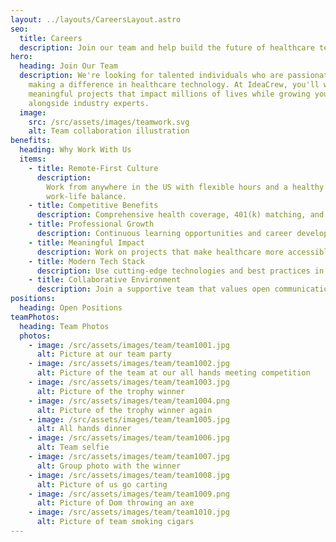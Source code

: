```yaml
---
layout: ../layouts/CareersLayout.astro
seo:
  title: Careers
  description: Join our team and help build the future of healthcare technology
hero:
  heading: Join Our Team
  description: We're looking for talented individuals who are passionate about
    making a difference in healthcare technology. At IdeaCrew, you'll work on
    meaningful projects that impact millions of lives while growing your career
    alongside industry experts.
  image:
    src: /src/assets/images/teamwork.svg
    alt: Team collaboration illustration
benefits:
  heading: Why Work With Us
  items:
    - title: Remote-First Culture
      description:
        Work from anywhere in the US with flexible hours and a healthy
        work-life balance.
    - title: Competitive Benefits
      description: Comprehensive health coverage, 401(k) matching, and generous PTO.
    - title: Professional Growth
      description: Continuous learning opportunities and career development support.
    - title: Meaningful Impact
      description: Work on projects that make healthcare more accessible and affordable.
    - title: Modern Tech Stack
      description: Use cutting-edge technologies and best practices in software development.
    - title: Collaborative Environment
      description: Join a supportive team that values open communication and innovation.
positions:
  heading: Open Positions
teamPhotos:
  heading: Team Photos
  photos:
    - image: /src/assets/images/team/team1001.jpg
      alt: Picture at our team party
    - image: /src/assets/images/team/team1002.jpg
      alt: Picture of the team at our all hands meeting competition
    - image: /src/assets/images/team/team1003.jpg
      alt: Picture of the trophy winner
    - image: /src/assets/images/team/team1004.png
      alt: Picture of the trophy winner again
    - image: /src/assets/images/team/team1005.jpg
      alt: All hands dinner
    - image: /src/assets/images/team/team1006.jpg
      alt: Team selfie
    - image: /src/assets/images/team/team1007.jpg
      alt: Group photo with the winner
    - image: /src/assets/images/team/team1008.jpg
      alt: Picture of us go carting
    - image: /src/assets/images/team/team1009.png
      alt: Picture of Dom throwing an axe
    - image: /src/assets/images/team/team1010.jpg
      alt: Picture of team smoking cigars
---
```

